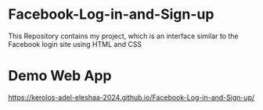 # Facebook-Log-in-and-Sign-up
This Repository contains my project, which is an interface similar to the Facebook login site using HTML and CSS
# Demo Web App
https://kerolos-adel-eleshaa-2024.github.io/Facebook-Log-in-and-Sign-up/